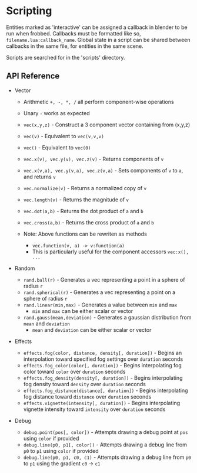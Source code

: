 Scripting
=========

Entities marked as 'interactive' can be assigned a callback in blender to be run when frobbed.
Callbacks must be formatted like so, `filename.lua:callback_name`. 
Global state in a script can be shared between callbacks in the same file, for entities in the same scene.

Scripts are searched for in the 'scripts' directory.

API Reference
-------------
- Vector
	- Arithmetic `+, -, *, /` all perform component-wise operations
	- Unary `-` works as expected
	- `vec(x,y,z)` - Construct a 3 component vector containing from (x,y,z)
	- `vec(v)` - Equivalent to `vec(v,v,v)`
	- `vec()` - Equivalent to `vec(0)`

	- `vec.x(v), vec.y(v), vec.z(v)` - Returns components of `v`
	- `vec.x(v,a), vec.y(v,a), vec.z(v,a)` - Sets components of `v` to `a`, and returns `v`
	- `vec.normalize(v)` - Returns a normalized copy of `v`
	- `vec.length(v)` - Returns the magnitude of `v`
	- `vec.dot(a,b)` - Returns the dot product of `a` and `b`
	- `vec.cross(a,b)` - Returns the cross product of `a` and `b`
	- Note: Above functions can be rewriten as methods
		- `vec.function(v, a) -> v:function(a)`
		- This is particularly useful for the component accessors `vec:x(), ...`

- Random
	- `rand.ball(r)` - Generates a vec representing a point in a sphere of radius `r`
	- `rand.spherical(r)` - Generates a vec representing a point on a sphere of radius `r`
	- `rand.linear(min,max)` - Generates a value between `min` and `max`
		- `min` and `max` can be either scalar or vector
	- `rand.gauss(mean,deviation)` - Generates a gaussian distribution from `mean` and `deviation`
		- `mean` and `deviation` can be either scalar or vector

- Effects
	- `effects.fog(color, distance, density[, duration])` - Begins an interpolation toward specified fog settings over `duration` seconds
	- `effects.fog_color(color[, duration])` - Begins interpolating fog color toward `color` over `duration` seconds
	- `effects.fog_density(density[, duration])` - Begins interpolating fog density toward `density` over `duration` seconds
	- `effects.fog_distance(distance[, duration])` - Begins interpolating fog distance toward `distance` over `duration` seconds
	- `effects.vignette(intensity[, duration])` - Begins interpolating vignette intensity toward `intensity` over `duration` seconds

- Debug
	- `debug.point(pos[, color])` - Attempts drawing a debug point at `pos` using `color` if provided
	- `debug.line(p0, p1[, color])` - Attempts drawing a debug line from `p0` to `p1` using `color` if provided
	- `debug.line(p0, p1, c0, c1)` - Attempts drawing a debug line from `p0` to `p1` using the gradient `c0` -> `c1`